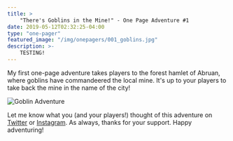 ```yaml
---
title: >
    "There's Goblins in the Mine!" - One Page Adventure #1
date: 2019-05-12T02:32:25-04:00
type: "one-pager"
featured_image: "/img/onepagers/001_goblins.jpg"
description: >-
    TESTING!
---
```


My first one-page adventure takes players to the forest hamlet of Abruan,
where goblins have commandeered the local mine. It's up to your players
to take back the mine in the name of the city!

<img src="/img/onepagers/001_goblins.jpg" alt="Goblin Adventure" />

Let me know what you (and your players!) thought of this adventure on
[Twitter](https://twitter.com/ArcticSquall) or [Instagram](https://instagram.com/ArcticSquall).
As always, thanks for your support. Happy adventuring!

